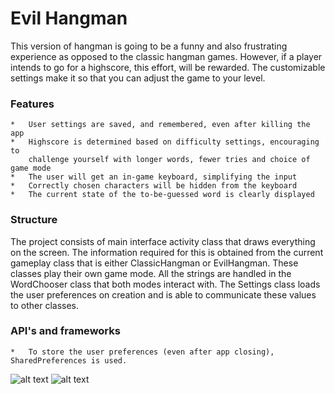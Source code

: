 # Evil Hangman
This version of hangman is going to be a funny and also frustrating 
experience as opposed to the classic hangman games. However, if a player
intends to go for a highscore, this effort, will be rewarded. The customizable
settings make it so that you can adjust the game to your level.

### Features
	*   User settings are saved, and remembered, even after killing the app
	* 	Highscore is determined based on difficulty settings, encouraging to 
		challenge yourself with longer words, fewer tries and choice of game mode
	*   The user will get an in-game keyboard, simplifying the input
	*   Correctly chosen characters will be hidden from the keyboard
   	*   The current state of the to-be-guessed word is clearly displayed
 
### Structure
The project consists of main interface activity class that draws everything on the screen. The information required for this is obtained from the current gameplay class that is either ClassicHangman or EvilHangman. These classes play their own game mode. All the strings are handled in the WordChooser class that both modes interact with. The Settings class loads the user preferences on creation and is able to communicate these values to other classes.

### API's and frameworks
	* 	To store the user preferences (even after app closing), SharedPreferences is used.

![alt text](https://github.com/Poezedoez/EvilHangman/tree/master/app/sketches/game_and_settings.jpg "sketch game and settings")
![alt text](https://github.com/Poezedoez/EvilHangman/tree/master/app/sketches/highscores.jpg "sketch highscores")
  
  
